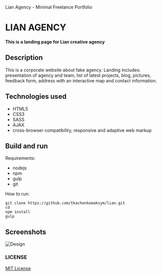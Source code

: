 # 
Lian Agency - Minimal Freelance Portfolio

# LIAN AGENCY
#### This is a landing page for Lian creative agency
## Description
This is a corporate website about fake agency. Landing includes: presentation of agency and team, list of latest projects, blog, pictures, feedback form, address with an interactive map and contact information.

## Technologies used
* HTML5
* CSS3
* SASS
* AJAX
* cross-browser compatibility, responsive and adaptive web markup

## Build and run
Requirements:
* nodejs
* npm
* gulp
* git

How to run:

    git clone https://github.com/tkachenkomaksym/lian.git
    cd 
    npm install
    gulp
  
## Screenshots
![Design]()

### LICENSE
[MIT License](license)


